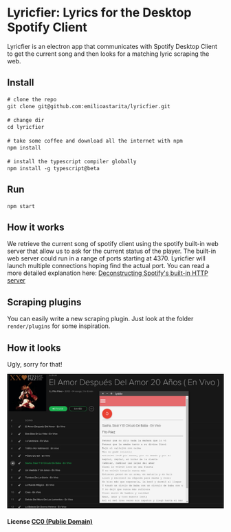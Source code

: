 # Lyricfier: Lyrics for the Desktop Spotify Client

Lyricfier is an electron app that communicates  with Spotify Desktop Client to get the current song and then looks for a matching lyric scraping the web.

## Install 

```
# clone the repo
git clone git@github.com:emilioastarita/lyricfier.git

# change dir
cd lyricfier

# take some coffee and download all the internet with npm
npm install

# install the typescript compiler globally
npm install -g typescript@beta
```

## Run

```
npm start
```

## How it works

We retrieve the current song of spotify client using the spotify built-in web server that allow us to ask for the current status of the player.
The built-in web server could run in a range of ports starting at 4370. Lyricfier will launch multiple connections hoping find the actual port. 
You can read a more detailed explanation here: [Deconstructing Spotify's built-in HTTP server](http://cgbystrom.com/articles/deconstructing-spotifys-builtin-http-server/)

## Scraping plugins

You can easily write a new scraping plugin. Just look at the folder `render/plugins` for some inspiration. 


## How it looks

Ugly, sorry for that!

![Lyricfier Screenshot](/screenshot.jpg?raw=true "Lyricfier Screenshot")


#### License [CC0 (Public Domain)](LICENSE.md)
